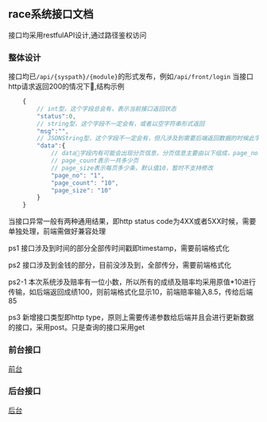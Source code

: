 ## race系统接口文档
接口均采用restfulAPI设计,通过路径鉴权访问
### 整体设计
接口均已``/api/{syspath}/{module}``的形式发布，例如``/api/front/login``
当接口http请求返回200的情况下,结构示例
```js
    {
        // int型，这个字段总会有，表示当前接口返回状态
        "status":0,
        // string型，这个字段不一定会有，或者以空字符串形式返回
        "msg":"",
        // JSONString型，这个字段不一定会有，但凡涉及到需要后端返回数据的时候此字段才会返回，其余时候可能为空可能不存在
        "data":{
            // data字段内有可能会出现分页信息，分页信息主要由以下组成，page_no表示当前页码，即前端传给后端的后端透传回去
            // page_count表示一共多少页
            // page_size表示每页多少条，默认值10，暂时不支持修改
            "page_no": "1",
            "page_count": "10",
            "page_size": "10"
        }
    }
```
当接口异常一般有两种通用结果，即http status code为4XX或者5XX时候，需要单独处理，前端需做好兼容处理

ps1 接口涉及到时间的部分全部传时间戳即timestamp，需要前端格式化

ps2 接口涉及到金钱的部分，目前没涉及到，全部传分，需要前端格式化

ps2-1 本次系统涉及赔率有一位小数，所以所有的成绩及赔率均采用原值*10进行传输，如后端返回成绩100，则前端格式化显示10，前端赔率输入8.5，传给后端85

ps3 新增接口类型即http type，原则上需要传递参数给后端并且会进行更新数据的接口，采用post。只是查询的接口采用get

### 前台接口
[前台](./front/front.md)
### 后台接口
[后台](./backstage/backstage.md)
